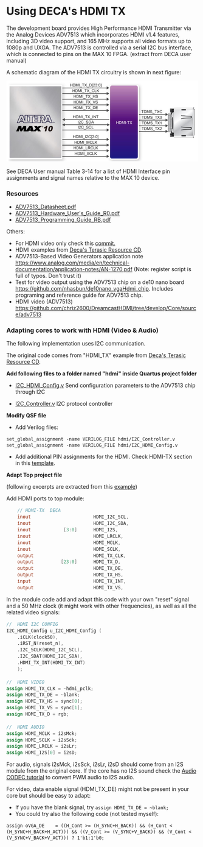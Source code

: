 # Using DECA's HDMI TX

The development board provides High Performance HDMI Transmitter via the Analog Devices
ADV7513 which incorporates HDMI v1.4 features, including 3D video support, and 165 MHz
supports all video formats up to 1080p and UXGA. The ADV7513 is controlled via a serial I2C bus
interface, which is connected to pins on the MAX 10 FPGA. (extract from DECA user manual)

A schematic diagram of the HDMI TX circuitry is shown in next figure:  

![hdmi](images/hdmi.png)

See DECA User manual Table 3-14 for a list of HDMI Interface pin assignments and signal names relative to the MAX 10 device. 

### Resources

* [ADV7513_Datasheet.pdf](datasheets/ADV7513_Datasheet.pdf) 
* [ADV7513_Hardware_User's_Guide_R0.pdf](datasheets/ADV7513_Hardware_User's_Guide_R0.pdf) 
* [ADV7513_Programming_Guide_RB.pdf](datasheets/ADV7513_Programming_Guide_RB.pdf) 

Others:

* For HDMI video only check this [commit.](https://github.com/SoCFPGA-learning/DECA/commit/92364bb4a4172e98cee600806a3487ae718511b1)
* HDMI examples from [Deca's Terasic Resource CD](https://www.terasic.com.tw/cgi-bin/page/archive.pl?Language=English&CategoryNo=&No=944&PartNo=4).
* ADV7513-Based Video Generators application note https://www.analog.com/media/en/technical-documentation/application-notes/AN-1270.pdf (Note: register script is full of typos. Don't trust it)
* Test for video output using the ADV7513 chip on a de10 nano board  https://github.com/nhasbun/de10nano_vgaHdmi_chip.  Includes programing and reference guide for ADV7513 chip.
* HDMI video (ADV7513) https://github.com/chriz2600/DreamcastHDMI/tree/develop/Core/source/adv7513

### Adapting cores to work with HDMI (Video & Audio)

The following implementation uses I2C communication.

The original code comes from "HDMI_TX" example from [Deca's Terasic Resource CD](https://www.terasic.com.tw/cgi-bin/page/archive.pl?Language=English&CategoryNo=&No=944&PartNo=4).



**Add following files to a folder named "hdmi" inside Quartus project folder**

* [I2C_HDMI_Config.v](https://github.com/SoCFPGA-learning/DECA/raw/main/Projects/zx48_hdmi/deca/rtl/hdmi/I2C_HDMI_Config.v) Send configuration parameters to the ADV7513 chip through I2C

* [I2C_Controller.v](https://github.com/SoCFPGA-learning/DECA/raw/main/Projects/zx48_hdmi/deca/rtl/hdmi/I2C_Controller.v) I2C protocol controller

  

**Modify QSF file**

* Add Verilog files:

```
set_global_assignment -name VERILOG_FILE hdmi/I2C_Controller.v
set_global_assignment -name VERILOG_FILE hdmi/I2C_HDMI_Config.v
```

* Add additional PIN assignments for the HDMI. Check HDMI-TX section in this [template](https://github.com/SoCFPGA-learning/DECA/blob/main/Projects/zx48_hdmi/deca/zx48.qsf).

  

**Adapt Top project file**

(following excerpts are extracted from this [example](https://github.com/SoCFPGA-learning/DECA/blob/main/Projects/zx48_hdmi/deca/zx48.sv))

Add HDMI ports to top module:

```verilog
	// HDMI-TX  DECA 
	inout 		          		HDMI_I2C_SCL,
	inout 		          		HDMI_I2C_SDA,
	inout 		     [3:0]		HDMI_I2S,
	inout 		          		HDMI_LRCLK,
	inout 		          		HDMI_MCLK,
	inout 		          		HDMI_SCLK,
	output		          		HDMI_TX_CLK,
	output		    [23:0]		HDMI_TX_D,
	output		          		HDMI_TX_DE,    
	output		          		HDMI_TX_HS,
	input 		          		HDMI_TX_INT,
	output		          		HDMI_TX_VS,
```

In the module code add and adapt this code with your own "reset" signal and a 50 MHz clock (it might work with other frequencies), as well as all the related video signals:

```verilog
//  HDMI I2C CONFIG
I2C_HDMI_Config u_I2C_HDMI_Config (
	.iCLK(clock50),
	.iRST_N(reset_n),
	.I2C_SCLK(HDMI_I2C_SCL),
	.I2C_SDAT(HDMI_I2C_SDA),
	.HDMI_TX_INT(HDMI_TX_INT)
	);

//  HDMI VIDEO
assign HDMI_TX_CLK = ~hdmi_pclk;
assign HDMI_TX_DE = ~blank;
assign HDMI_TX_HS = sync[0];
assign HDMI_TX_VS = sync[1];
assign HDMI_TX_D = rgb;

//  HDMI AUDIO
assign HDMI_MCLK = i2sMck;
assign HDMI_SCLK = i2sSck;
assign HDMI_LRCLK = i2sLr;
assign HDMI_I2S[0] = i2sD;

```

For audio, signals i2sMck, i2sSck, i2sLr, i2sD should come from an I2S module from the original core. If the core has no I2S sound check the [Audio CODEC tutorial](https://github.com/SoCFPGA-learning/DECA/tree/main/Tutorials/Porting-Cores/AudioCODEC) to convert PWM audio to I2S audio.

For video, data enable signal (HDMI_TX_DE) might not be present in your core but should be easy to adapt:

* If you have the blank signal, try  `assign HDMI_TX_DE = ~blank;`  
* You could try also the following code  (not tested myself):

```
assign oVGA_DE    = ((H_Cont >= (H_SYNC+H_BACK)) && (H_Cont < (H_SYNC+H_BACK+H_ACT))) && ((V_Cont >= (V_SYNC+V_BACK)) && (V_Cont < (V_SYNC+V_BACK+V_ACT))) ? 1'b1:1'b0;
```




